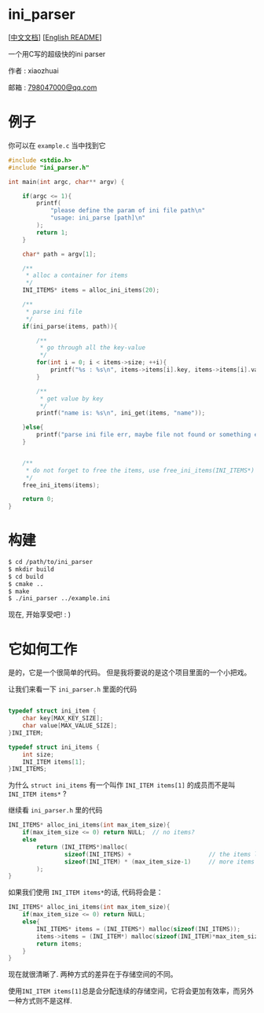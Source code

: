 # ini_parser

[[中文文档](README_CN.md)] [[English README](README.md)]

一个用C写的超级快的ini parser

作者 : xiaozhuai

邮箱 : 798047000@qq.com

# 例子

你可以在 `example.c` 当中找到它

``` c
#include <stdio.h>
#include "ini_parser.h"

int main(int argc, char** argv) {

    if(argc <= 1){
        printf(
            "please define the param of ini file path\n"
            "usage: ini_parse [path]\n"
        );
        return 1;
    }

    char* path = argv[1];

    /**
     * alloc a container for items
     */
    INI_ITEMS* items = alloc_ini_items(20);

    /**
     * parse ini file
     */
    if(ini_parse(items, path)){

        /**
         * go through all the key-value
         */
        for(int i = 0; i < items->size; ++i){
            printf("%s : %s\n", items->items[i].key, items->items[i].value);
        }

        /**
         * get value by key
         */
        printf("name is: %s\n", ini_get(items, "name"));

    }else{
        printf("parse ini file err, maybe file not found or something else\n");
    }


    /**
     * do not forget to free the items, use free_ini_items(INI_ITEMS*) or just use free(void*)
     */
    free_ini_items(items);

    return 0;
}
```

# 构建

``` bash
$ cd /path/to/ini_parser
$ mkdir build
$ cd build
$ cmake ..
$ make
$ ./ini_parser ../example.ini
```

现在, 开始享受吧!     : )

# 它如何工作

是的，它是一个很简单的代码。 但是我将要说的是这个项目里面的一个小把戏。

让我们来看一下 `ini_parser.h` 里面的代码

``` c

typedef struct ini_item {
    char key[MAX_KEY_SIZE];
    char value[MAX_VALUE_SIZE];
}INI_ITEM;

typedef struct ini_items {
    int size;
    INI_ITEM items[1];
}INI_ITEMS;

```

为什么 `struct ini_items` 有一个叫作 `INI_ITEM items[1]` 的成员而不是叫 `INI_ITEM items*` ?

继续看 `ini_parser.h` 里的代码

``` c
INI_ITEMS* alloc_ini_items(int max_item_size){
    if(max_item_size <= 0) return NULL;  // no items?
    else
        return (INI_ITEMS*)malloc(
                sizeof(INI_ITEMS) +                      // the items list, it has at least one item
                sizeof(INI_ITEM) * (max_item_size-1)     // more items
        );
}
```

如果我们使用 `INI_ITEM items*`的话, 代码将会是：

``` c
INI_ITEMS* alloc_ini_items(int max_item_size){
    if(max_item_size <= 0) return NULL;
    else{
        INI_ITEMS* items = (INI_ITEMS*) malloc(sizeof(INI_ITEMS));
        items->items = (INI_ITEM*) malloc(sizeof(INI_ITEM)*max_item_size);
        return items;
    }
}
```

现在就很清晰了. 两种方式的差异在于存储空间的不同。

使用`INI_ITEM items[1]`总是会分配连续的存储空间，它将会更加有效率，而另外一种方式则不是这样.


